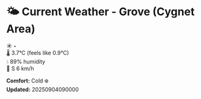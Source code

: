 # 🌤️ Current Weather - Grove (Cygnet Area)

☀️ **-**  
🌡️ 3.7°C (feels like 0.9°C)  
💧 89% humidity  
💨 S 6 km/h  

**Comfort:** Cold ❄️  
**Updated:** 20250904090000
